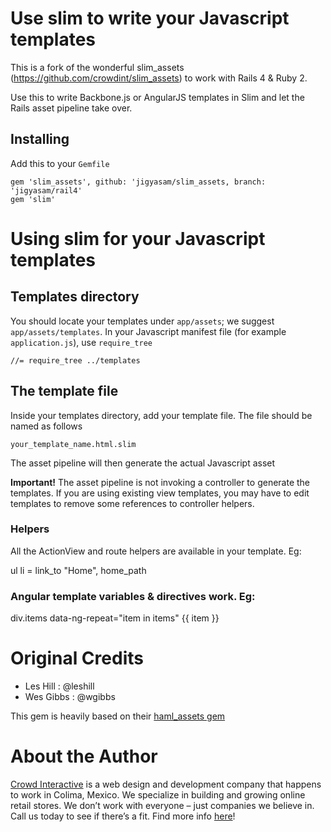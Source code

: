 # Use slim to write your Javascript templates

This is a fork of the wonderful slim_assets (https://github.com/crowdint/slim_assets) to work with Rails 4 & Ruby 2.

Use this to write Backbone.js or AngularJS templates in Slim and let the Rails asset pipeline take over.

## Installing

Add this to your `Gemfile`

    gem 'slim_assets', github: 'jigyasam/slim_assets, branch: 'jigyasam/rail4'
    gem 'slim'

# Using slim for your Javascript templates

## Templates directory

You should locate your templates under `app/assets`; we suggest `app/assets/templates`. In your Javascript manifest file (for example `application.js`), use `require_tree`

    //= require_tree ../templates

## The template file

Inside your templates directory, add your template file. The file should be named as follows

    your_template_name.html.slim

The asset pipeline will then generate the actual Javascript asset

**Important!** The asset pipeline is not invoking a controller to generate the templates. If you are using existing view templates, you may have to edit templates to remove some references to controller helpers.

### Helpers

All the ActionView and route helpers are available in your template. Eg:

ul
  li = link_to "Home", home_path

### Angular template variables & directives work. Eg:

div.items data-ng-repeat="item in items" {{ item }}


# Original Credits

* Les Hill : @leshill
* Wes Gibbs : @wgibbs

This gem is heavily based on their [haml_assets gem](https://github.com/infbio/haml_assets)

# About the Author

[Crowd Interactive](http://www.crowdint.com) is a web design and development company that happens to work in Colima, Mexico.
We specialize in building and growing online retail stores. We don’t work with everyone – just companies we believe in. Call us today to see if there’s a fit.
Find more info [here](http://www.crowdint.com)!
